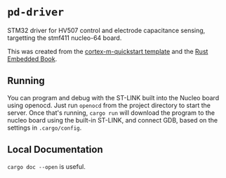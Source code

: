 # `pd-driver`

STM32 driver for HV507 control and electrode capacitance sensing, targetting the stmf411 nucleo-64 board. 

This was created from the [cortex-m-quickstart template](https://github.com/rust-embedded/cortex-m-quickstart) and the [Rust Embedded Book](https://rust-embedded.github.io/book). 

## Running

You can program and debug with the ST-LINK built into the Nucleo board using openocd. Just run `openocd` from the project directory to start the server. Once that's running, `cargo run` will download the program to the nucleo board using the built-in ST-LINK, and connect GDB, based on the settings in `.cargo/config`. 

## Local Documentation

`cargo doc --open` is useful. 